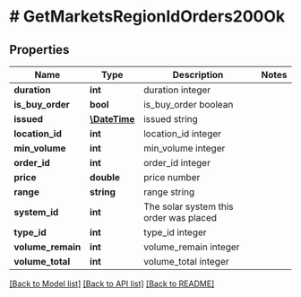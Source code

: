 # # GetMarketsRegionIdOrders200Ok

## Properties

Name | Type | Description | Notes
------------ | ------------- | ------------- | -------------
**duration** | **int** | duration integer |
**is_buy_order** | **bool** | is_buy_order boolean |
**issued** | [**\DateTime**](\DateTime.md) | issued string |
**location_id** | **int** | location_id integer |
**min_volume** | **int** | min_volume integer |
**order_id** | **int** | order_id integer |
**price** | **double** | price number |
**range** | **string** | range string |
**system_id** | **int** | The solar system this order was placed |
**type_id** | **int** | type_id integer |
**volume_remain** | **int** | volume_remain integer |
**volume_total** | **int** | volume_total integer |

[[Back to Model list]](../../README.md#models) [[Back to API list]](../../README.md#endpoints) [[Back to README]](../../README.md)

